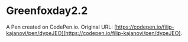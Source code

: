 # Greenfoxday2.2

A Pen created on CodePen.io. Original URL: [https://codepen.io/filip-kajanovi/pen/dypeJEO](https://codepen.io/filip-kajanovi/pen/dypeJEO).


